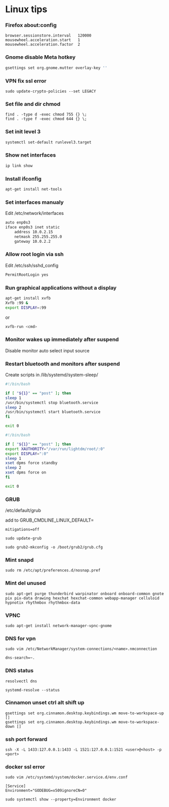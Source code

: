 # Linux tips

### Firefox about:config

```
browser.sessionstore.interval	120000
mousewheel.acceleration.start	1
mousewheel.acceleration.factor	2
```

### Gnome disable Meta hotkey

```bash
gsettings set org.gnome.mutter overlay-key ''
```

### VPN fix ssl error

```
sudo update-crypto-policies --set LEGACY
```

### Set file and dir chmod

```
find . -type d -exec chmod 755 {} \;
find . -type f -exec chmod 644 {} \;
```

### Set init level 3

```bash
systemctl set-default runlevel3.target
```

### Show net interfaces

```bash
ip link show
```

### Install ifconfig

```bash
apt-get install net-tools
```

### Set interfaces manualy

Edit /etc/network/interfaces

```bash
auto enp0s3
iface enp0s3 inet static
	address 10.0.2.15
	netmask 255.255.255.0
	gateway 10.0.2.2
```

### Allow root login via ssh

Edit /etc/ssh/sshd_config

```bash
PermitRootLogin yes
```

### Run graphical applications without a display

```bash
apt-get install xvfb
Xvfb :99 &
export DISPLAY=:99
```

or

```bash
xvfb-run <cmd>
```

### Monitor wakes up immediately after suspend

Disable monitor auto select input source

### Restart bluetooth and monitors after suspend

Create scripts in /lib/systemd/system-sleep/

```bash
#!/bin/bash

if [ "${1}" == "post" ]; then
sleep 1
/usr/bin/systemctl stop bluetooth.service
sleep 2
/usr/bin/systemctl start bluetooth.service
fi

exit 0
```

```bash
#!/bin/bash

if [ "${1}" == "post" ]; then
export XAUTHORITY="/var/run/lightdm/root/:0"
export DISPLAY=":0"
sleep 1
xset dpms force standby
sleep 2
xset dpms force on
fi

exit 0
```

### GRUB

/etc/default/grub

add to GRUB_CMDLINE_LINUX_DEFAULT=

```
mitigations=off
```

```
sudo update-grub
```

```
sudo grub2-mkconfig -o /boot/grub2/grub.cfg
```

### Mint snapd

```
sudo rm /etc/apt/preferences.d/nosnap.pref
```

### Mint del unused

```
sudo apt-get purge thunderbird warpinator onboard onboard-common gnote pix pix-data drawing hexchat hexchat-common webapp-manager celluloid hypnotix rhythmbox rhythmbox-data
```

### VPNC

```
sudo apt-get install network-manager-vpnc-gnome
```

### DNS for vpn

```
sudo vim /etc/NetworkManager/system-connections/<name>.nmconnection
```

```
dns-search=~.
```

### DNS status

```
resolvectl dns

systemd-resolve --status
```

### Cinnamon unset ctrl alt shift up

```
gsettings set org.cinnamon.desktop.keybindings.wm move-to-workspace-up []
gsettings set org.cinnamon.desktop.keybindings.wm move-to-workspace-down []
```

### ssh port forward

```
ssh -X -L 1433:127.0.0.1:1433 -L 1521:127.0.0.1:1521 <user>@<host> -p <port>
```

### docker ssl error

```
sudo vim /etc/systemd/system/docker.service.d/env.conf
```

```
[Service]
Environment="GODEBUG=x509ignoreCN=0"
```

```
sudo systemctl show --property=Environment docker
```
